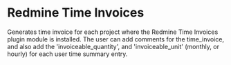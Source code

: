 Redmine Time Invoices
=====================

Generates time invoice for each project where the Redmine Time Invoices plugin module is installed. The user can add comments for the time_invoice, and also add the 'invoiceable_quantity', and 'invoiceable_unit' (monthly, or hourly) for each user time summary entry.
